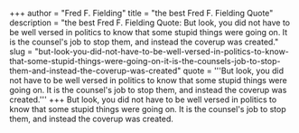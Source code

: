 +++
author = "Fred F. Fielding"
title = "the best Fred F. Fielding Quote"
description = "the best Fred F. Fielding Quote: But look, you did not have to be well versed in politics to know that some stupid things were going on. It is the counsel's job to stop them, and instead the coverup was created."
slug = "but-look-you-did-not-have-to-be-well-versed-in-politics-to-know-that-some-stupid-things-were-going-on-it-is-the-counsels-job-to-stop-them-and-instead-the-coverup-was-created"
quote = '''But look, you did not have to be well versed in politics to know that some stupid things were going on. It is the counsel's job to stop them, and instead the coverup was created.'''
+++
But look, you did not have to be well versed in politics to know that some stupid things were going on. It is the counsel's job to stop them, and instead the coverup was created.
